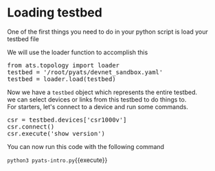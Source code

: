 # Loading testbed


One of the first things you need to do in your python script
is load your testbed file

We will use the loader function to accomplish this

<pre class="file" data-filename="pyats-intro.py" data-target="replace">
from ats.topology import loader
testbed = '/root/pyats/devnet_sandbox.yaml'
testbed = loader.load(testbed)
</pre>


Now we have a `testbed` object which represents the entire testbed.  
we can select devices or links from this testbed to do things to.  
For starters, let's connect to a device and run some commands.



<pre class="file" data-filename="pyats-intro.py" data-target="append">
csr = testbed.devices['csr1000v']
csr.connect()
csr.execute('show version')
</pre>


You can now run this code with the following command


`python3 pyats-intro.py`{{execute}}
